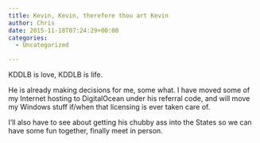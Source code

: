 ```yaml
---
title: Kevin, Kevin, therefore thou art Kevin
author: Chris
date: 2015-11-18T07:24:29+00:00
categories:
  - Uncategorized

---
```

KDDLB is love, KDDLB is life.
<!-- more -->  
He is already making decisions for me, some what. I have moved some of my Internet hosting to DigitalOcean under his referral code, and will move my Windows stuff if/when that licensing is ever taken care of.

I&#8217;ll also have to see about getting his chubby ass into the States so we can have some fun together, finally meet in person.
